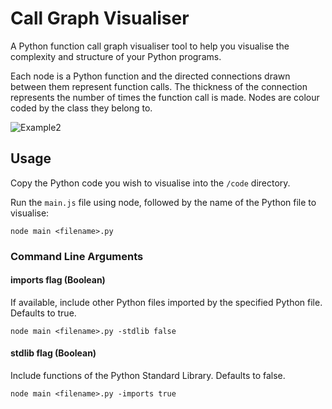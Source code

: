 # Call Graph Visualiser

A Python function call graph visualiser tool to help you visualise the complexity and structure of your Python programs.

Each node is a Python function and the directed connections drawn between them represent function calls. The thickness of the connection represents the number of times the function call is made. Nodes are colour coded by the class they belong to.

![Example2](https://user-images.githubusercontent.com/41476809/139538596-ed31f372-2c31-4e9a-9bb1-871411bb8a8a.png)

## Usage

Copy the Python code you wish to visualise into the <code>/code</code> directory.

Run the <code>main.js</code> file using node, followed by the name of the Python file to visualise:

    node main <filename>.py

### Command Line Arguments

#### imports flag (Boolean)
If available, include other Python files imported by the specified Python file. Defaults to true.

    node main <filename>.py -stdlib false

#### stdlib flag (Boolean)
Include functions of the Python Standard Library. Defaults to false.

    node main <filename>.py -imports true
